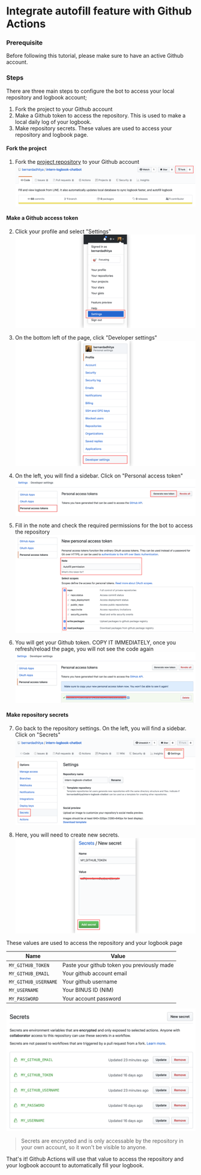# Integrate autofill feature with Github Actions

### Prerequisite
Before following this tutorial, please make sure to have an active Github account.

### Steps
There are three main steps to configure the bot to access your local repository and logbook account;
1. Fork the project to your Github account
2. Make a Github token to access the repository. This is used to make a local daily log of your logbook. 
3. Make repository secrets. These values are used to access your repository and logbook page.

#### Fork the project

1. Fork the [project repository](https://github.com/bernardadhitya/intern-logbook-chatbot) to your Github account
![test](autofill-github-actions-assets/1.png)

#### Make a Github access token

2. Click your profile and select "Settings"
![test](autofill-github-actions-assets/2.png)

3. On the bottom left of the page, click "Developer settings"
![test](autofill-github-actions-assets/3.png)

4. On the left, you will find a sidebar. Click on "Personal access token"
![test](autofill-github-actions-assets/4.png)

5. Fill in the note and check the required permissions for the bot to access the repository
![test](autofill-github-actions-assets/5.png)

6. You will get your Github token. COPY IT IMMEDIATELY, once you refresh/reload the page, you will not see the code again
![test](autofill-github-actions-assets/6.png)

#### Make repository secrets

7. Go back to the repository settings. On the left, you will find a sidebar. Click on "Secrets"
![test](autofill-github-actions-assets/7.png)

8. Here, you will need to create new secrets. 
![test](autofill-github-actions-assets/8.png)

These values are used to access the repository and your logbook page

| Name | Value |
| ---- | ----- |
| `MY_GITHUB_TOKEN` | Paste your github token you previously made |
| `MY_GITHUB_EMAIL` | Your github account email |
| `MY_GITHUB_USERNAME` | Your github username |
| `MY_USERNAME` | Your BINUS ID (NIM) |
| `MY_PASSWORD` | Your account password |

![test](autofill-github-actions-assets/9.png)
> Secrets are encrypted and is only accessable by the repository in your own account, so it won't be visible to anyone.


That's it! Github Actions will use that value to access the repository and your logbook account to automatically fill your logbook.


